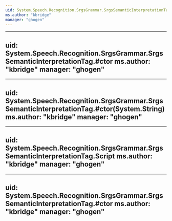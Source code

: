 ```yaml
---
uid: System.Speech.Recognition.SrgsGrammar.SrgsSemanticInterpretationTag
ms.author: "kbridge"
manager: "ghogen"
---
```


---
uid: System.Speech.Recognition.SrgsGrammar.SrgsSemanticInterpretationTag.#ctor
ms.author: "kbridge"
manager: "ghogen"
---

---
uid: System.Speech.Recognition.SrgsGrammar.SrgsSemanticInterpretationTag.#ctor(System.String)
ms.author: "kbridge"
manager: "ghogen"
---

---
uid: System.Speech.Recognition.SrgsGrammar.SrgsSemanticInterpretationTag.Script
ms.author: "kbridge"
manager: "ghogen"
---

---
uid: System.Speech.Recognition.SrgsGrammar.SrgsSemanticInterpretationTag.#ctor
ms.author: "kbridge"
manager: "ghogen"
---
